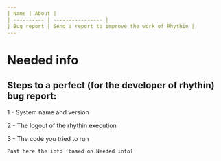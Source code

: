```yaml
---
| Name | About |
| ---------- | ---------------- |
| Bug report | Send a report to improve the work of Rhythin |
---
```


# Needed info
## Steps to a perfect (for the developer of rhythin) bug report:
1 - System name and version

2 - The logout of the rhythin execution

3 - The code you tried to run

```text
Past here the info (based on Needed info)

